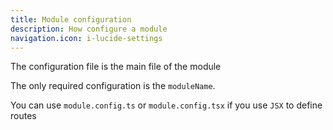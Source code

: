 ```yaml
---
title: Module configuration
description: How configure a module
navigation.icon: i-lucide-settings
---
```


The configuration file is the main file of the module

The only required configuration is the `moduleName`.

You can use `module.config.ts` or `module.config.tsx` if you use `JSX` to define routes